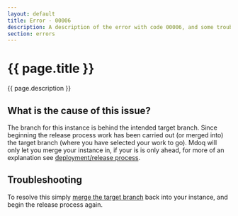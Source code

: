 ```yaml
---
layout: default
title: Error - 00006
description: A description of the error with code 00006, and some trouble shooting steps.
section: errors
---
```


# {{ page.title }}
{{ page.description }}

## What is the cause of this issue?
The branch for this instance is behind the intended target branch. Since beginning the release process work has been carried out (or merged into) the target branch (where you have selected your work to go). 
Mdoq will only let you merge your instance in, if your is is only ahead, for more of an explanation see [deployment/release process](/documentation/deployment-process.html).

## Troubleshooting
To resolve this simply [merge the target branch](/documentation/instance/github.html#merging-in-branches) back into your instance, and begin the release process again.
 